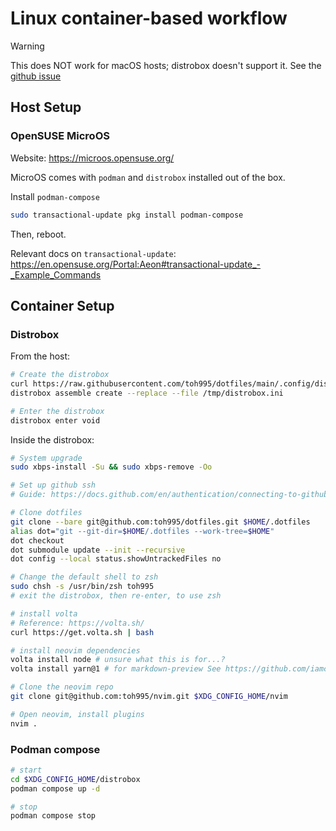 # Linux container-based workflow

> [!WARNING]  
> This does NOT work for macOS hosts; distrobox doesn't support it. See the [github issue](https://github.com/89luca89/distrobox/issues/36)

## Host Setup
### OpenSUSE MicroOS
Website: https://microos.opensuse.org/

MicroOS comes with `podman` and `distrobox` installed out of the box.

Install `podman-compose`
```bash
sudo transactional-update pkg install podman-compose
```

Then, reboot.

Relevant docs on `transactional-update`: https://en.opensuse.org/Portal:Aeon#transactional-update_-_Example_Commands

## Container Setup
### Distrobox
From the host:
```bash
# Create the distrobox
curl https://raw.githubusercontent.com/toh995/dotfiles/main/.config/distrobox/distrobox.ini > /tmp/distrobox.ini
distrobox assemble create --replace --file /tmp/distrobox.ini

# Enter the distrobox
distrobox enter void
```

Inside the distrobox:
```bash
# System upgrade
sudo xbps-install -Su && sudo xbps-remove -Oo

# Set up github ssh
# Guide: https://docs.github.com/en/authentication/connecting-to-github-with-ssh/checking-for-existing-ssh-keys

# Clone dotfiles
git clone --bare git@github.com:toh995/dotfiles.git $HOME/.dotfiles
alias dot="git --git-dir=$HOME/.dotfiles --work-tree=$HOME"
dot checkout
dot submodule update --init --recursive
dot config --local status.showUntrackedFiles no

# Change the default shell to zsh
sudo chsh -s /usr/bin/zsh toh995
# exit the distrobox, then re-enter, to use zsh

# install volta
# Reference: https://volta.sh/
curl https://get.volta.sh | bash

# install neovim dependencies
volta install node # unsure what this is for...?
volta install yarn@1 # for markdown-preview See https://github.com/iamcco/markdown-preview.nvim/issues/612#issuecomment-1763546868

# Clone the neovim repo
git clone git@github.com:toh995/nvim.git $XDG_CONFIG_HOME/nvim

# Open neovim, install plugins
nvim .
```

### Podman compose
```bash
# start
cd $XDG_CONFIG_HOME/distrobox
podman compose up -d

# stop
podman compose stop
```

